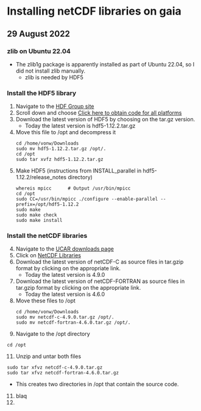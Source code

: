 # Installing netCDF libraries on gaia

## 29 August 2022

### zlib on Ubuntu 22.04
- The zlib1g package is apparently installed as part of Ubuntu 22.04, so I did not install zlib manually.
  - zlib is needed by HDF5

### Install the HDF5 library
1. Navigate to the [HDF Group site](https://www.hdfgroup.org/downloads/hdf5/)
2. Scroll down and choose [Click here to obtain code for all platforms](https://www.hdfgroup.org/downloads/hdf5/)
3. Download the latest version of HDF5 by choosing on the tar.gz version.
   - Today the latest version is hdf5-1.12.2.tar.gz
4. Move this file to /opt and decompress it
   ```
   cd /home/vonw/Downloads
   sudo mv hdf5-1.12.2.tar.gz /opt/.
   cd /opt
   sudo tar xvfz hdf5-1.12.2.tar.gz
   ```
5. Make HDF5 (instructions from INSTALL_parallel in hdf5-1.12.2/release_notes directory)
   ```
   whereis mpicc      # Output /usr/bin/mpicc
   cd /opt
   sudo CC=/usr/bin/mpicc ./configure --enable-parallel --prefix=/opt/hdf5-1.12.2
   sudo make
   sudo make check
   sudo make install
   ```

### Install the netCDF libraries
4. Navigate to the [UCAR downloads page](https://downloads.unidata.ucar.edu)
5. Click on [NetCDF Libraries](https://downloads.unidata.ucar.edu/netcdf/)
6. Download the latest version of netCDF-C as source files in tar.gzip format by clicking on the appropriate link.
   - Today the latest version is 4.9.0
7. Download the latest version of netCDF-FORTRAN as source files in tar.gzip format by clicking on the appropriate link.
   - Today the latest version is 4.6.0
8. Move these files to /opt
   ```
   cd /home/vonw/Downloads
   sudo mv netcdf-c-4.9.0.tar.gz /opt/.
   sudo mv netcdf-fortran-4.6.0.tar.gz /opt/.
   ```
9.  Navigate to the /opt directory
   ```
   cd /opt
   ```
11. Unzip and untar both files
   ```
   sudo tar xfvz netcdf-c-4.9.0.tar.gz
   sudo tar xfvz netcdf-fortran-4.6.0.tar.gz
   ```
   - This creates two directories in /opt that contain the source code.
11. blaq
12. 